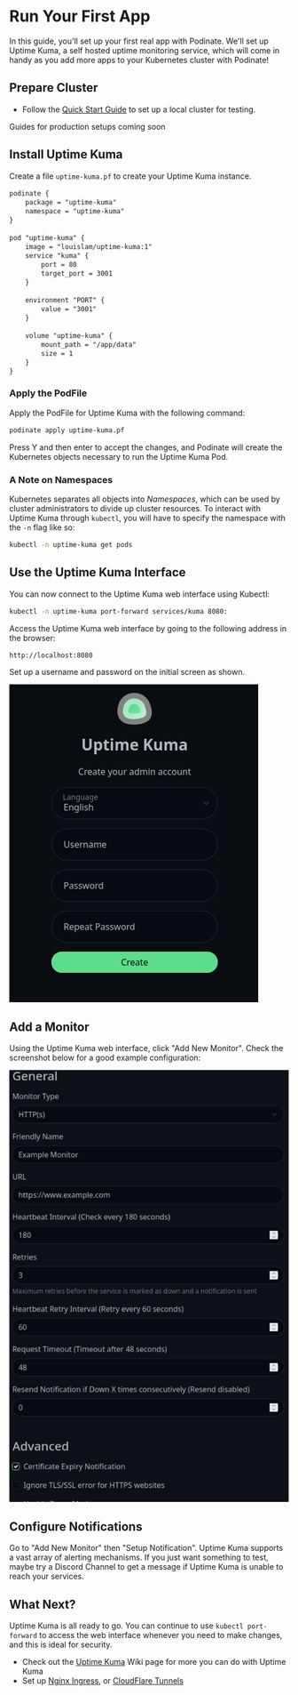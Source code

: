 # Run Your First App
In this guide, you'll set up your first real app with Podinate. We'll set up Uptime Kuma, a self hosted uptime monitoring service, which will come in handy as you add more apps to your Kubernetes cluster with Podinate!

## Prepare Cluster
- Follow the [Quick Start Guide](../quick-start) to set up a local cluster for testing.

Guides for production setups coming soon
<!-- - Follow the [Home Lab Guide](home-lab) to set up a permanent cluster on hardware or a VM. -->

## Install Uptime Kuma
Create a file `uptime-kuma.pf` to create your Uptime Kuma instance.
```hcl title="uptime-kuma.pf"
podinate {
    package = "uptime-kuma"
    namespace = "uptime-kuma"
}

pod "uptime-kuma" {
    image = "louislam/uptime-kuma:1"
    service "kuma" {
        port = 80
        target_port = 3001
    }

    environment "PORT" {
        value = "3001"
    }
    
    volume "uptime-kuma" {
        mount_path = "/app/data"
        size = 1
    }
}
```

### Apply the PodFile
Apply the PodFile for Uptime Kuma with the following command: 
```bash
podinate apply uptime-kuma.pf
```
Press Y and then enter to accept the changes, and Podinate will create the Kubernetes objects necessary to run the Uptime Kuma Pod. 

### A Note on Namespaces
Kubernetes separates all objects into *Namespaces*, which can be used by cluster administrators to divide up cluster resources. To interact with Uptime Kuma through `kubectl`, you will have to specify the namespace with the `-n` flag like so:
```bash
kubectl -n uptime-kuma get pods
```

## Use the Uptime Kuma Interface
You can now connect to the Uptime Kuma web interface using Kubectl:
```bash
kubectl -n uptime-kuma port-forward services/kuma 8080:
```
Access the Uptime Kuma web interface by going to the following address in the browser:
```
http://localhost:8080
```
Set up a username and password on the initial screen as shown.

![Uptime Kuma Account Configuration](images/uptime-kuma-create-account.png)

## Add a Monitor
Using the Uptime Kuma web interface, click "Add New Monitor". Check the screenshot below for a good example configuration:

![Uptime Kuma New Monitor](images/uptime-kuma-new-monitor.png)

## Configure Notifications
Go to "Add New Monitor" then "Setup Notification". Uptime Kuma supports a vast array of alerting mechanisms. If you just want something to test, maybe try a Discord Channel to get a message if Uptime Kuma is unable to reach your services. 

## What Next? 
Uptime Kuma is all ready to go. You can continue to use `kubectl port-forward` to access the web interface whenever you need to make changes, and this is ideal for security.

- Check out the [Uptime Kuma](../applications/uptime-kuma.md) Wiki page for more you can do with Uptime Kuma
- Set up [Nginx Ingress](../kubernetes/ingress.md), or [CloudFlare Tunnels](../applications/cloudflare-tunnel.md)
